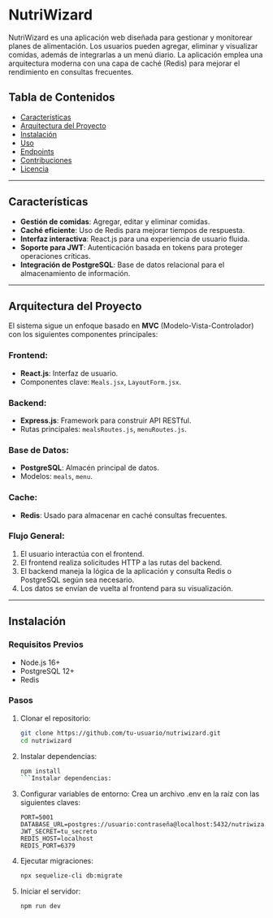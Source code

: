 # NutriWizard

NutriWizard es una aplicación web diseñada para gestionar y monitorear planes de alimentación. Los usuarios pueden agregar, eliminar y visualizar comidas, además de integrarlas a un menú diario. La aplicación emplea una arquitectura moderna con una capa de caché (Redis) para mejorar el rendimiento en consultas frecuentes.

## Tabla de Contenidos

- [Características](#características)
- [Arquitectura del Proyecto](#arquitectura-del-proyecto)
- [Instalación](#instalación)
- [Uso](#uso)
- [Endpoints](#endpoints)
- [Contribuciones](#contribuciones)
- [Licencia](#licencia)

---

## Características

- **Gestión de comidas**: Agregar, editar y eliminar comidas.
- **Caché eficiente**: Uso de Redis para mejorar tiempos de respuesta.
- **Interfaz interactiva**: React.js para una experiencia de usuario fluida.
- **Soporte para JWT**: Autenticación basada en tokens para proteger operaciones críticas.
- **Integración de PostgreSQL**: Base de datos relacional para el almacenamiento de información.

---

## Arquitectura del Proyecto

El sistema sigue un enfoque basado en **MVC** (Modelo-Vista-Controlador) con los siguientes componentes principales:

### Frontend:
- **React.js**: Interfaz de usuario.
- Componentes clave: `Meals.jsx`, `LayoutForm.jsx`.

### Backend:
- **Express.js**: Framework para construir API RESTful.
- Rutas principales: `mealsRoutes.js`, `menuRoutes.js`.

### Base de Datos:
- **PostgreSQL**: Almacén principal de datos.
- Modelos: `meals`, `menu`.

### Cache:
- **Redis**: Usado para almacenar en caché consultas frecuentes.

### Flujo General:
1. El usuario interactúa con el frontend.
2. El frontend realiza solicitudes HTTP a las rutas del backend.
3. El backend maneja la lógica de la aplicación y consulta Redis o PostgreSQL según sea necesario.
4. Los datos se envían de vuelta al frontend para su visualización.

---

## Instalación

### Requisitos Previos
- Node.js 16+
- PostgreSQL 12+
- Redis

### Pasos
1. Clonar el repositorio:
   ```bash
   git clone https://github.com/tu-usuario/nutriwizard.git
   cd nutriwizard
    ```
2. Instalar dependencias:
    ```bash
    npm install
    ```Instalar dependencias:

3. Configurar variables de entorno: Crea un archivo .env en la raíz con las siguientes claves:
    ```env
    PORT=5001
    DATABASE_URL=postgres://usuario:contraseña@localhost:5432/nutriwizard
    JWT_SECRET=tu_secreto
    REDIS_HOST=localhost
    REDIS_PORT=6379
   ```
4. Ejecutar migraciones:
    ```bash
    npx sequelize-cli db:migrate
    ```
5. Iniciar el servidor:
    ```bash
    npm run dev
    ```